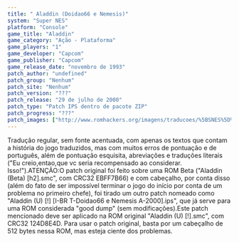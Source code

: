 ```yaml
---
title: " Aladdin (Doidao66 e Nemesis)"
system: "Super NES"
platform: "Console"
game_title: "Aladdin"
game_category: "Ação - Plataforma"
game_players: "1"
game_developer: "Capcom"
game_publisher: "Capcom"
game_release_date: "novembro de 1993"
patch_author: "undefined"
patch_group: "Nenhum"
patch_site: "Nenhum"
patch_version: "???"
patch_release: "29 de julho de 2000"
patch_type: "Patch IPS dentro de pacote ZIP"
patch_progress: "???"
patch_images: ["http://www.romhackers.org/imagens/traducoes/%5BSNES%5D%20Aladdin%20-%20Doidao66%20e%20Nemesis%20-%201.png","http://www.romhackers.org/imagens/traducoes/%5BSNES%5D%20Aladdin%20-%20Doidao66%20e%20Nemesis%20-%202.png","http://www.romhackers.org/imagens/traducoes/%5BSNES%5D%20Aladdin%20-%20Doidao66%20e%20Nemesis%20-%203.png"]
---
```

Tradução regular, sem fonte acentuada, com apenas os textos que contam a história do jogo traduzidos, mas com muitos erros de pontuação e de português, além de pontuação esquisita, abreviações e traduções literais ("Eu creio,entao,que vc seria recompensado ao considerar. Isso!").ATENÇÃO:O patch original foi feito sobre uma ROM Beta ("Aladdin (Beta) [h2].smc", com CRC32 EBFF7B66) e com cabeçalho, por conta disso (além do fato de ser impossível terminar o jogo do início por conta de um problema no primeiro chefe), foi tirado um outro patch nomeado como "Aladdin (U) [!] [I-BR T-Doidao66 e Nemesis A-2000].ips", que já serve para uma ROM considerada "good dump" (sem modificações).Este patch mencionado deve ser aplicado na ROM original "Aladdin (U) [!].smc", com CRC32 124D8E4D. Para usar o patch original, basta por um cabeçalho de 512 bytes nessa ROM, mas esteja ciente dos problemas.